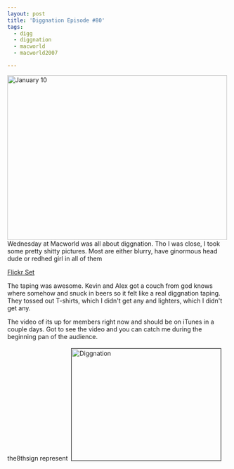 ```yaml
---
layout: post
title: 'Diggnation Episode #80'
tags:
  - digg
  - diggnation
  - macworld
  - macworld2007

---
```


<a href="http://www.flickr.com/photos/jadedhalo/356600263/" title="Photo Sharing"><img src="http://farm1.static.flickr.com/165/356600263_210724d205.jpg" alt="January 10" height="375" width="500" /></a>
Wednesday at Macworld was all about diggnation. Tho I was close, I took some pretty shitty pictures. Most are either blurry, have ginormous head dude or redhed girl in all of them

<a href="http://www.flickr.com/photos/jadedhalo/sets/72157594478211408/">Flickr Set</a>

The taping was awesome. Kevin and Alex got a couch from god knows where somehow and snuck in beers so it felt like a real diggnation taping.  They tossed out T-shirts, which I didn't get any and lighters, which I didn't get any.

The video of its up for members right now and should be on iTunes in a couple days. Got to see the video and you can catch me during the beginning pan of the audience.

the8thsign represent
<img src="http://www.the8thsign.com/wp-content/uploads/2007/01/diggnation.jpg" alt="Diggnation" border="1" height="255" hspace="4" vspace="4" width="340" />

<!-- technorati tags start -->

<p style="text-align: right; font-size: 10px">
<a href="http://www.technorati.com/tag/mwsf2007" rel="tag"></a>

<!-- technorati tags end --></p>
